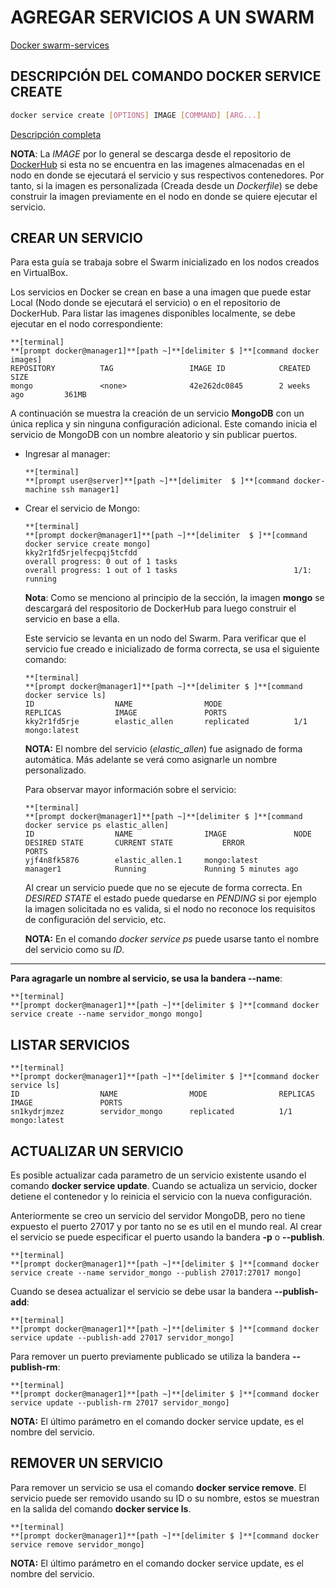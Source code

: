 # AGREGAR SERVICIOS A UN SWARM

[Docker swarm-services](https://docs.docker.com/engine/swarm/services/)

## DESCRIPCIÓN DEL COMANDO DOCKER SERVICE CREATE

```bash
docker service create [OPTIONS] IMAGE [COMMAND] [ARG...]
```

[Descripción completa](https://docs.docker.com/engine/reference/commandline/service_create/)

**NOTA**: La _IMAGE_ por lo general se descarga desde el repositorio de [DockerHub](https://hub.docker.com/) si esta no se encuentra en las imagenes almacenadas en el nodo en donde se ejecutará el servicio y sus respectivos contenedores. Por tanto, si la imagen es personalizada \(Creada desde un _Dockerfile_\) se debe construir la imagen previamente en el nodo en donde se quiere ejecutar el servicio.

## CREAR UN SERVICIO

Para esta guía se trabaja sobre el Swarm inicializado en los nodos creados en VirtualBox.

Los servicios en Docker se crean en base a una imagen que puede estar Local \(Nodo donde se ejecutará el servicio\) o en el repositorio de DockerHub. Para listar las imagenes disponibles localmente, se debe ejecutar en el nodo correspondiente:

```
**[terminal]
**[prompt docker@manager1]**[path ~]**[delimiter $ ]**[command docker images]
REPOSITORY          TAG                 IMAGE ID            CREATED             SIZE
mongo               <none>              42e262dc0845        2 weeks ago         361MB
```

A continuación se muestra la creación de un servicio **MongoDB** con un única replica y sin ninguna configuración adicional. Este comando inicia el servicio de MongoDB con un nombre aleatorio y sin publicar puertos.

* Ingresar al manager:

  ```
  **[terminal]
  **[prompt user@server]**[path ~]**[delimiter  $ ]**[command docker-machine ssh manager1]
  ```

* Crear el servicio de Mongo:

  ```
  **[terminal]
  **[prompt docker@manager1]**[path ~]**[delimiter  $ ]**[command docker service create mongo]
  kky2r1fd5rjelfecpqj5tcfdd
  overall progress: 0 out of 1 tasks
  overall progress: 1 out of 1 tasks                          1/1: running
  ```
  
  **Nota**: Como se menciono al principio de la sección, la imagen **mongo** se descargará del respositorio de DockerHub para luego construir el servicio en base a ella.

  Este servicio se levanta en un nodo del Swarm. Para verificar que el servicio fue creado e inicializado de forma correcta, se usa el siguiente comando:

  ```
  **[terminal]
  **[prompt docker@manager1]**[path ~]**[delimiter $ ]**[command docker service ls]
  ID                  NAME                MODE                REPLICAS            IMAGE               PORTS
  kky2r1fd5rje        elastic_allen       replicated          1/1                 mongo:latest
  ```

  **NOTA:** El nombre del servicio \(_elastic\_allen_\) fue asignado de forma automática. Más adelante se verá como asignarle un nombre personalizado.

  Para observar mayor información sobre el servicio:

  ```
  **[terminal]
  **[prompt docker@manager1]**[path ~]**[delimiter $ ]**[command docker service ps elastic_allen]
  ID                  NAME                IMAGE               NODE                DESIRED STATE       CURRENT STATE           ERROR               PORTS
  yjf4n8fk5876        elastic_allen.1     mongo:latest        manager1            Running             Running 5 minutes ago
  ```

  Al crear un servicio puede que no se ejecute de forma correcta. En _DESIRED STATE_ el estado puede quedarse en _PENDING_ si por ejemplo la imagen solicitada no es valida, si el nodo no reconoce los requisitos de configuración del servicio, etc.

  **NOTA:** En el comando _docker service ps_ puede usarse tanto el nombre del servicio como su _ID_.

---
  
**Para agragarle un nombre al servicio, se usa la bandera --name**:

```
**[terminal]
**[prompt docker@manager1]**[path ~]**[delimiter $ ]**[command docker service create --name servidor_mongo mongo]
```

## LISTAR SERVICIOS

```
**[terminal]
**[prompt docker@manager1]**[path ~]**[delimiter $ ]**[command docker service ls]
ID                  NAME                MODE                REPLICAS            IMAGE               PORTS
sn1kydrjmzez        servidor_mongo      replicated          1/1                 mongo:latest
```

## ACTUALIZAR UN SERVICIO

Es posible actualizar cada parametro de un servicio existente usando el comando **docker service update**. Cuando se actualiza un servicio, docker detiene el contenedor y lo reinicia el servicio con la nueva configuración.

Anteriormente se creo un servicio del servidor MongoDB, pero no tiene expuesto el puerto 27017 y por tanto no se es util en el mundo real. Al crear el servicio se puede especificar el puerto usando la bandera **-p** o **--publish**.

```
**[terminal]
**[prompt docker@manager1]**[path ~]**[delimiter $ ]**[command docker service create --name servidor_mongo --publish 27017:27017 mongo]
```

Cuando se desea actualizar el servicio se debe usar la bandera **--publish-add**:

```
**[terminal]
**[prompt docker@manager1]**[path ~]**[delimiter $ ]**[command docker service update --publish-add 27017 servidor_mongo]
```

Para remover un puerto previamente publicado se utiliza la bandera **--publish-rm**:

```
**[terminal]
**[prompt docker@manager1]**[path ~]**[delimiter $ ]**[command docker service update --publish-rm 27017 servidor_mongo]
```

**NOTA:** El último parámetro en el comando docker service update, es el nombre del servicio.

## REMOVER UN SERVICIO

Para remover un servicio se usa el comando **docker service remove**. El servicio puede ser removido usando su ID o su nombre, estos se muestran en la salida del comando **docker service ls**.

```
**[terminal]
**[prompt docker@manager1]**[path ~]**[delimiter $ ]**[command docker service remove servidor_mongo]
```

**NOTA:** El último parámetro en el comando docker service update, es el nombre del servicio.

